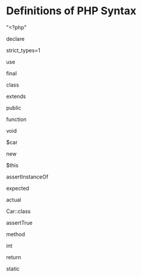 # Definitions of PHP Syntax

"<?php" 

declare

strict_types=1

use

final

class

extends

public

function

void

$car

new

$this

assertInstanceOf

expected

actual

Car::class

assertTrue

method

int

return

static

